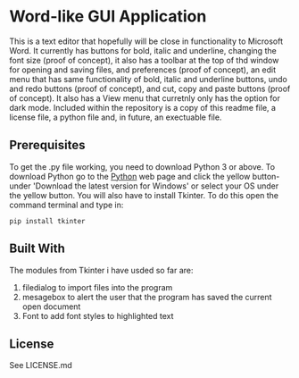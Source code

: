 # Word-like GUI Application

This is a text editor that hopefully will be close in functionality to Microsoft Word. It currently has buttons for bold, italic and underline, changing the font size (proof of concept), it also has a toolbar at the top of thd window for opening and saving files, and preferences (proof of concept), an edit menu that has same functionality of bold, italic and underline buttons, undo and redo buttons (proof of concept), and cut, copy and paste buttons (proof of concept). It also has a View menu that curretnly only has the option for dark mode.
Included within the repository is a copy of this readme file, a license file, a python file and, in future, an exectuable file.

## Prerequisites
To get the .py file working, you need to download Python 3 or above.
To download Python go to the [Python](https://www.python.org/downloads/) web page and click the yellow button-
under 'Download the latest version for Windows' or select your OS under the yellow button. You will also have to install Tkinter. To do this open the command terminal and type in:
```
pip install tkinter
```

## Built With
The modules from Tkinter i have usded so far are:
1. filedialog to import files into the program
2. mesagebox to alert the user that the program has saved the current open document
3. Font to add font styles to highlighted text

## License
See LICENSE.md